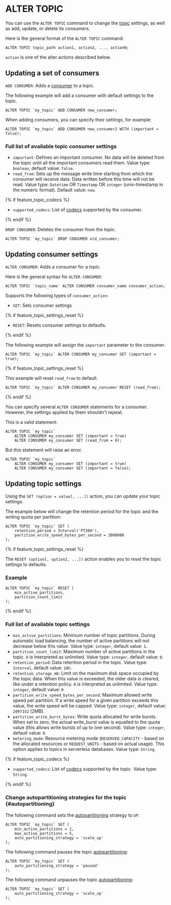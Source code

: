# ALTER TOPIC

You can use the `ALTER TOPIC` command to change the [topic](../../../../concepts/topic) settings, as well as add, update, or delete its consumers.

Here is the general format of the `ALTER TOPIC` command:

```yql
ALTER TOPIC topic_path action1, action2, ..., actionN;
```

`action` is one of the alter actions described below.

## Updating a set of consumers

`ADD CONSUMER`: Adds a [consumer](../../../../concepts/topic#consumer) to a topic.

The following example will add a consumer with default settings to the topic.

```yql
ALTER TOPIC `my_topic` ADD CONSUMER new_consumer;
```

When adding consumers, you can specify their settings, for example:

```yql
ALTER TOPIC `my_topic` ADD CONSUMER new_consumer2 WITH (important = false);
```

### Full list of available topic consumer settings

* `important`: Defines an important consumer. No data will be deleted from the topic until all the important consumers read them. Value type: `boolean`, default value: `false`.
* `read_from`: Sets up the message write time starting from which the consumer will receive data. Data written before this time will not be read. Value type: `Datetime` OR `Timestamp` OR `integer` (unix-timestamp in the numeric format). Default value: `now`.

{% if feature_topic_codecs %}

* `supported_codecs`: List of [codecs](../../../../concepts/topic#message-codec) supported by the consumer.

{% endif %}

`DROP CONSUMER`: Deletes the consumer from the topic.

```yql
ALTER TOPIC `my_topic` DROP CONSUMER old_consumer;
```

## Updating consumer settings

`ALTER CONSUMER`: Adds a consumer for a topic.

Here is the general syntax for `ALTER CONSUMER`:

```yql
ALTER TOPIC `topic_name` ALTER CONSUMER consumer_name consumer_action;
```

Supports the following types of `consumer_action`:

* `SET`: Sets consumer settings

{% if feature_topic_settings_reset %}

* `RESET`: Resets consumer settings to defaults.

{% endif %}

The following example will assign the `important` parameter to the consumer.

```yql
ALTER TOPIC `my_topic` ALTER CONSUMER my_consumer SET (important = true);
```

{% if feature_topic_settings_reset %}

This example will reset `read_from` to default.

```yql
ALTER TOPIC `my_topic` ALTER CONSUMER my_consumer RESET (read_from);
```

{% endif %}

You can specify several `ALTER CONSUMER` statements for a consumer. However, the settings applied by them shouldn't
repeat.

This is a valid statement:

```yql
ALTER TOPIC `my_topic`
    ALTER CONSUMER my_consumer SET (important = true)
    ALTER CONSUMER my_consumer SET (read_from = 0);
```

But this statement will raise an error.

```yql
ALTER TOPIC `my_topic`
    ALTER CONSUMER my_consumer SET (important = true)
    ALTER CONSUMER my_consumer SET (important = false);
```

## Updating topic settings

Using the `SET (option = value[, ...])` action, you can update your topic settings.

The example below will change the retention period for the topic and the writing quota per partition:

```yql
ALTER TOPIC `my_topic` SET (
    retention_period = Interval('PT36H'),
    partition_write_speed_bytes_per_second = 3000000
);
```

{% if feature_topic_settings_reset %}

The `RESET (option[, option2, ...])` action enables you to reset the topic settings to defaults.

### Example

```yql
ALTER TOPIC `my_topic` RESET (
    min_active_partitions,
    partition_count_limit
);
```

{% endif %}

### Full list of available topic settings

* `min_active_partitions`: Minimum number of topic partitions. During automatic load balancing, the number of active partitions will not decrease below this value. Value type: `integer`, default value: `1`.
* `partition_count_limit`: Maximum number of active partitions in the topic. `0` is interpreted as unlimited. Value type: `integer`, default value: `0`.
* `retention_period`: Data retention period in the topic. Value type: `Interval`, default value: `18h`.
* `retention_storage_mb`: Limit on the maximum disk space occupied by the topic data. When this value is exceeded, the older data is cleared, like under a retention policy. `0` is interpreted as unlimited. Value type: `integer`, default value: `0`
* `partition_write_speed_bytes_per_second`: Maximum allowed write speed per partition. If a write speed for a given partition exceeds this value, the write speed will be capped. Value type: `integer`, default value: `2097152` (2MB).
* `partition_write_burst_bytes`: Write quota allocated for write bursts. When set to zero, the actual write_burst value is equalled to the quota value (this allows write bursts of up to one second). Value type: `integer`, default value: `0`.
* `metering_mode`: Resource metering mode (`RESERVED_CAPACITY` - based on the allocated resources or `REQUEST_UNITS` - based on actual usage). This option applies to topics in serverless databases. Value type: `String`.

{% if feature_topic_codecs %}

* `supported_codecs`: List of [codecs](../../../../concepts/topic#message-codec) supported by the topic. Value type: `String`.

{% endif %}

### Change autopartitioning strategies for the topic {#autopartitioning}

The following command sets the [autopartitioning](../../../../concepts/topic#autopartitioning) strategy to `UP`:

```yql
ALTER TOPIC `my_topic` SET (
    min_active_partitions = 1,
    max_active_partitions = 5,
    auto_partitioning_strategy = 'scale_up'
);
```

The following command pauses the topic [autopartitioning](../../../../concepts/topic#autopartitioning):

```yql
ALTER TOPIC `my_topic` SET (
    auto_partitioning_strategy = 'paused'
);
```

The following command unpauses the topic [autopartitioning](../../../../concepts/topic#autopartitioning):

```yql
ALTER TOPIC `my_topic` SET (
    auto_partitioning_strategy = 'scale_up'
);
```